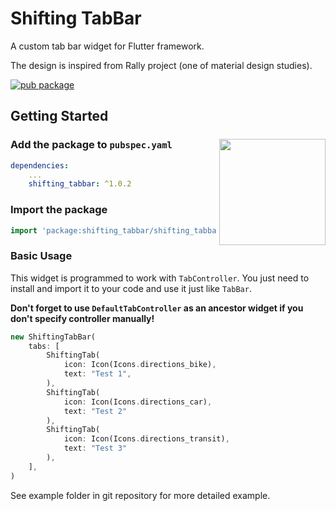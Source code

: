 # Shifting TabBar

A custom tab bar widget for Flutter framework. 

The design is inspired from Rally project (one of material design studies).

[![pub package](https://img.shields.io/badge/pub-v1.0.2-blue.svg)](https://pub.dartlang.org/packages/shifting_tabbar)

<img align="right" width="170" style="margin-top: 4rem" src="https://drive.google.com/uc?export=view&id=1a4UkBFG7M9ZES9J4tai1zdFeAIkLPD2O">

## Getting Started

### Add the package to `pubspec.yaml`

```yaml
dependencies:
    ...
    shifting_tabbar: ^1.0.2
```

### Import the package

```dart
import 'package:shifting_tabbar/shifting_tabbar.dart';
```

### Basic Usage

This widget is programmed to work with `TabController`. 
You just need to install and import it to your code and use it just like `TabBar`.

**Don't forget to use `DefaultTabController` as an ancestor widget if you don't specify controller manually!**

```dart
new ShiftingTabBar(
    tabs: [
        ShiftingTab(
            icon: Icon(Icons.directions_bike),
            text: "Test 1",
        ),
        ShiftingTab(
            icon: Icon(Icons.directions_car),
            text: "Test 2"
        ),
        ShiftingTab(
            icon: Icon(Icons.directions_transit),
            text: "Test 3"
        ),
    ],
)
```

See example folder in git repository for more detailed example.
